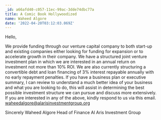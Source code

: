 ```yaml
---
_id: a66afd40-c057-11ec-99ac-3dde74dbc77a
title: A Comic Book Hollywoodized
name: Waheed Algore
date: '2022-04-20T03:12:03.069Z'
---
```

Hello, 
 
We provide funding through our venture capital company to both start-up 
and existing companies either looking for funding for expansion or to 
accelerate growth in their company. 
We have a structured joint venture investment plan in which we are 
interested in an annual return on investment not more than 10% ROI. 
We are also currently structuring a convertible debt and loan financing 
of 3% interest repayable annually with no early repayment penalties. 
If you have a business plan or executive summary, I can review to 
understand a much better idea of your business and what you are looking 
to do, this will assist in determining the best possible investment 
structure we can pursue and discuss more extensively. 
If you are interested in any of the above, kindly respond to us via this 
email. waheedalgore@alarisinvestmentgroup.org 
 
Sincerely 
Waheed Algore 
Head of Finance 
Al Aris Investment Group
